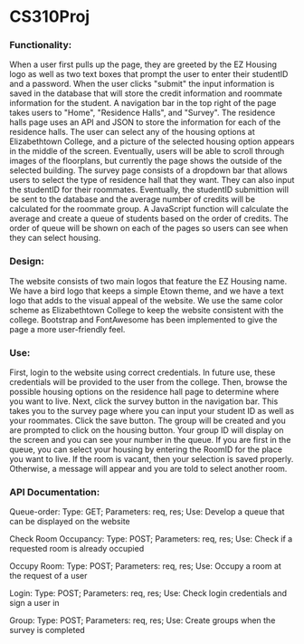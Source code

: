 # CS310Proj

### Functionality:
When a user first pulls up the page, they are greeted by the EZ Housing logo as well as two text boxes that prompt the user to enter their studentID and a password. When the user clicks "submit" the input information is saved in the database that will store the credit information and roommate information for the student. A navigation bar in the top right of the page takes users to "Home", "Residence Halls", and "Survey". The residence halls page uses an API and JSON to store the information for each of the residence halls. The user can select any of the housing options at Elizabethtown College, and a picture of the selected housing option appears in the middle of the screen. Eventually, users will be able to scroll through images of the floorplans, but currently the page shows the outside of the selected building. The survey page consists of a dropdown bar that allows users to select the type of residence hall that they want. They can also input the studentID for their roommates. Eventually, the studentID submittion will be sent to the database and the average number of credits will be calculated for the roommate group. A JavaScript function will calculate the average and create a queue of students based on the order of credits. The order of queue will be shown on each of the pages so users can see when they can select housing.

### Design:
The website consists of two main logos that feature the EZ Housing name. We have a bird logo that keeps a simple Etown theme, and we have a text logo that adds to the visual appeal of the website. We use the same color scheme as Elizabethtown College to keep the website consistent with the college. Bootstrap and FontAwesome has been implemented to give the page a more user-friendly feel. 


### Use:
First, login to the website using correct credentials. In future use, these credentials will be provided to the user from the college. Then, browse the possible housing options on the residence hall page to determine where you want to live. Next, click the survey button in the navigation bar. This takes you to the survey page where you can input your student ID as well as your roommates. Click the save button. The group will be created and you are prompted to click on the housing button. Your group ID will display on the screen and you can see your number in the queue. If you are first in the queue, you can select your housing by entering the RoomID for the place you want to live. If the room is vacant, then your selection is saved properly. Otherwise, a message will appear and you are told to select another room.


### API Documentation:
Queue-order: Type: GET; Parameters: req, res; Use: Develop a queue that can be displayed on the website

Check Room Occupancy: Type: POST; Parameters: req, res; Use: Check if a requested room is already occupied

Occupy Room: Type: POST; Parameters: req, res; Use: Occupy a room at the request of a user

Login: Type: POST; Parameters: req, res; Use: Check login credentials and sign a user in

Group: Type: POST; Parameters: req, res; Use: Create groups when the survey is completed
